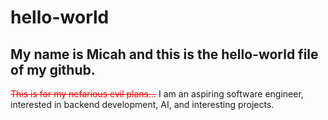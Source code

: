 # hello-world
## My name is Micah and this is the hello-world file of my github.
<span style="color:red;"><del>This is for my nefarious evil plans...</del></span>
I am an aspiring software engineer, interested in backend development, AI, and interesting projects.
